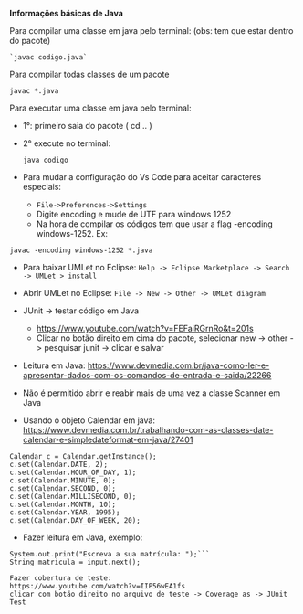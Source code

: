 **Informações básicas de Java**

Para compilar uma classe em java pelo terminal: (obs: tem que estar dentro do pacote)

	`javac codigo.java`
	
Para compilar todas classes de um pacote

 `javac *.java`
	
Para executar uma classe em java pelo terminal:
* 1°: primeiro saia do pacote ( cd .. )
* 2° execute no terminal:
 
	`java codigo`
	
* Para mudar a configuração do Vs Code para aceitar caracteres especiais:
  * `File->Preferences->Settings`
  * Digite encoding e mude de UTF para windows 1252
  * Na hora de compilar os códigos tem que usar a flag -encoding windows-1252. Ex:

`javac -encoding windows-1252 *.java`
	

* Para baixar UMLet no Eclipse:
`Help -> Eclipse Marketplace -> Search -> UMLet > install`

* Abrir UMLet no Eclipse:
`File -> New -> Other -> UMLet diagram`

* JUnit -> testar código em Java
  * https://www.youtube.com/watch?v=FEFaiRGrnRo&t=201s
  * Clicar no botão direito em cima do pacote, selecionar new -> other -> pesquisar junit -> clicar e salvar

* Leitura em Java: https://www.devmedia.com.br/java-como-ler-e-apresentar-dados-com-os-comandos-de-entrada-e-saida/22266

* Não é permitido abrir e reabir mais de uma vez a classe Scanner em Java

* Usando o objeto Calendar em java: https://www.devmedia.com.br/trabalhando-com-as-classes-date-calendar-e-simpledateformat-em-java/27401 

```
Calendar c = Calendar.getInstance();
c.set(Calendar.DATE, 2);
c.set(Calendar.HOUR_OF_DAY, 1);
c.set(Calendar.MINUTE, 0);
c.set(Calendar.SECOND, 0);
c.set(Calendar.MILLISECOND, 0);
c.set(Calendar.MONTH, 10); 
c.set(Calendar.YEAR, 1995); 
c.set(Calendar.DAY_OF_WEEK, 20);
```

* Fazer leitura em Java, exemplo:
```Scanner input = new Scanner(System.in);
System.out.print("Escreva a sua matrícula: ");```
String matricula = input.next();

Fazer cobertura de teste:
https://www.youtube.com/watch?v=IIP56wEA1fs
clicar com botão direito no arquivo de teste -> Coverage as -> JUnit Test
